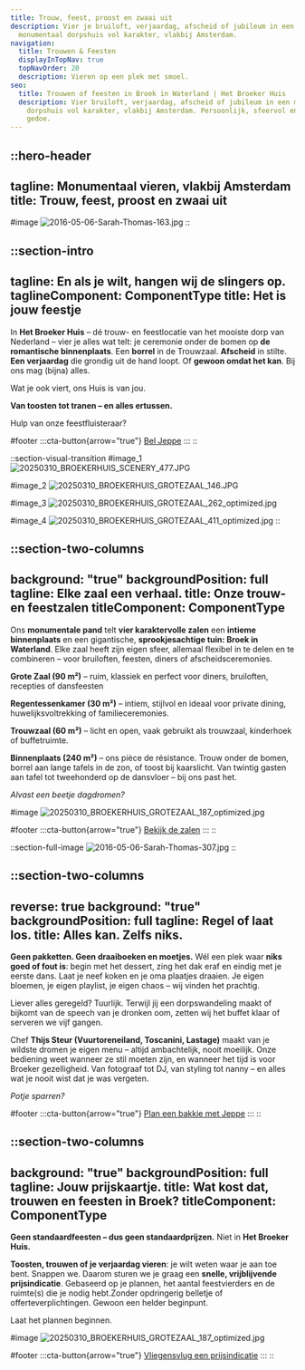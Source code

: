 ```yaml
---
title: Trouw, feest, proost en zwaai uit
description: Vier je bruiloft, verjaardag, afscheid of jubileum in een
  monumentaal dorpshuis vol karakter, vlakbij Amsterdam.
navigation:
  title: Trouwen & Feesten
  displayInTopNav: true
  topNavOrder: 20
  description: Vieren op een plek met smoel.
seo:
  title: Trouwen of feesten in Broek in Waterland | Het Broeker Huis
  description: Vier bruiloft, verjaardag, afscheid of jubileum in een monumentaal
    dorpshuis vol karakter, vlakbij Amsterdam. Persoonlijk, sfeervol en zonder
    gedoe.
---
```


::hero-header
---
tagline: Monumentaal vieren, vlakbij Amsterdam
title: Trouw, feest, proost en zwaai uit
---
#image
![2016-05-06-Sarah-Thomas-163.jpg](/Sarah_Thomas%20trouwen.png)
::

::section-intro
---
tagline: En als je wilt, hangen wij de slingers op.
taglineComponent: ComponentType
title: Het is jouw feestje
---
In **Het Broeker Huis** – dé trouw- en feestlocatie van het mooiste dorp van Nederland – vier je alles wat telt: je ceremonie onder de bomen op **de romantische binnenplaats**. Een **borrel** in de Trouwzaal. **Afscheid** in stilte. **Een verjaardag** die grondig uit de hand loopt. Of **gewoon omdat het kan**. Bij ons mag (bijna) alles.

Wat je ook viert, ons Huis is van jou.

**Van toosten tot tranen – en alles ertussen.**

Hulp van onze feestfluisteraar?

#footer
  :::cta-button{arrow="true"}
  [Bel Jeppe](#%20Telefoonnummer%20Jep)
  :::
::

::section-visual-transition
#image_1
![20250310\_BROEKERHUIS\_SCENERY\_477.JPG](/HOME/20250310_BROEKERHUIS_SCENERY_477.JPG)

#image_2
![20250310\_BROEKERHUIS\_GROTEZAAL\_146.JPG](/HOME/20250310_BROEKERHUIS_GROTEZAAL_146.JPG)

#image_3
![20250310\_BROEKERHUIS\_GROTEZAAL\_262\_optimized.jpg](/grote-zaal/20250310_BROEKERHUIS_GROTEZAAL_262_optimized.jpg)

#image_4
![20250310\_BROEKERHUIS\_GROTEZAAL\_411\_optimized.jpg](/grote-zaal/20250310_BROEKERHUIS_GROTEZAAL_411_optimized.jpg)
::

::section-two-columns
---
background: "true"
backgroundPosition: full
tagline: Elke zaal een verhaal.
title: Onze trouw- en feestzalen
titleComponent: ComponentType
---
Ons **monumentale pand** telt **vier karaktervolle zalen** een **intieme binnenplaats** en een gigantische, **sprookjesachtige tuin: Broek in Waterland**. Elke zaal heeft zijn eigen sfeer, allemaal flexibel in te delen en te combineren – voor bruiloften, feesten, diners of afscheidsceremonies.

**Grote Zaal (90 m²)** – ruim, klassiek en perfect voor diners, bruiloften, recepties of dansfeesten

**Regentessenkamer (30 m²)** – intiem, stijlvol en ideaal voor private dining, huwelijksvoltrekking of familieceremonies.

**Trouwzaal (60 m²)** – licht en open, vaak gebruikt als trouwzaal, kinderhoek of buffetruimte.

**Binnenplaats (240 m²)** – ons pièce de résistance. Trouw onder de bomen, borrel aan lange tafels in de zon, of toost bij kaarslicht. Van twintig gasten aan tafel tot tweehonderd op de dansvloer – bij ons past het.

*Alvast een beetje dagdromen?*

#image
![20250310\_BROEKERHUIS\_GROTEZAAL\_187\_optimized.jpg](/Grote%20Zaal/20250310_BROEKERHUIS_GROTEZAAL_187_optimized.jpg)

#footer
  :::cta-button{arrow="true"}
  [Bekijk de zalen](#)
  :::
::

::section-full-image
![2016-05-06-Sarah-Thomas-307.jpg](/grote-zaal/2016-05-06-Sarah-Thomas-307.jpg)
::

::section-two-columns
---
reverse: true
background: "true"
backgroundPosition: full
tagline: Regel of laat los.
title: Alles kan. Zelfs niks.
---
**Geen pakketten. Geen draaiboeken en moetjes.** Wél een plek waar **niks goed of fout is**: begin met het dessert, zing het dak eraf en eindig met je eerste dans. Laat je neef koken en je oma plaatjes draaien. Je eigen bloemen, je eigen playlist, je eigen chaos – wij vinden het prachtig.

Liever alles geregeld? Tuurlijk. Terwijl jij een dorpswandeling maakt of bijkomt van de speech van je dronken oom, zetten wij het buffet klaar of serveren we vijf gangen.

Chef **Thijs Steur (Vuurtoreneiland, Toscanini, Lastage)** maakt van je wildste dromen je eigen menu – altijd ambachtelijk, nooit moeilijk. Onze bediening weet wanneer ze stil moeten zijn, en wanneer het tijd is voor Broeker gezelligheid. Van fotograaf tot DJ, van styling tot nanny – en alles wat je nooit wist dat je was vergeten.

*Potje sparren?*

#footer
  :::cta-button{arrow="true"}
  [Plan een bakkie met Jeppe]()
  :::
::

::section-two-columns
---
background: "true"
backgroundPosition: full
tagline: Jouw prijskaartje.
title: Wat kost dat, trouwen en feesten in Broek?
titleComponent: ComponentType
---
**Geen standaardfeesten – dus geen standaardprijzen.** Niet in **Het Broeker Huis.**

**Toosten, trouwen of je verjaardag vieren**: je wilt weten waar je aan toe bent. Snappen we. Daarom sturen we je graag een **snelle, vrijblijvende prijsindicatie**. Gebaseerd op je plannen, het aantal feestvierders en de ruimte(s) die je nodig hebt.Zonder opdringerig belletje of offerteverplichtingen. Gewoon een helder beginpunt.

Laat het plannen beginnen.

#image
![20250310\_BROEKERHUIS\_GROTEZAAL\_187\_optimized.jpg](/Grote%20Zaal/20250310_BROEKERHUIS_GROTEZAAL_187_optimized.jpg)

#footer
  :::cta-button{arrow="true"}
  [Vliegensvlug een prijsindicatie](#)
  :::
::
